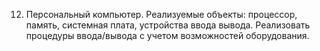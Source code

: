 12.	Персональный компьютер. Реализуемые объекты: процессор, память, системная плата, устройства ввода вывода. Реализовать процедуры ввода/вывода с учетом возможностей оборудования.
 
